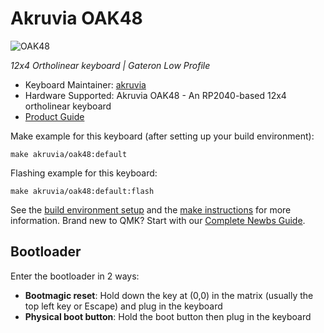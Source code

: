# Akruvia OAK48

![OAK48](https://i.imgur.com/SYku3eEh.png)

*12x4 Ortholinear keyboard | Gateron Low Profile*

* Keyboard Maintainer: [akruvia](https://github.com/akruvia)
* Hardware Supported: Akruvia OAK48 - An RP2040-based 12x4 ortholinear keyboard
* [Product Guide](https://ikejr.com/2024/05/08/akruvia-oak48-documentation-product-guide-12x4-ortholinear-keyboard-gateron-low-profile-vial/)

Make example for this keyboard (after setting up your build environment):

    make akruvia/oak48:default

Flashing example for this keyboard:

    make akruvia/oak48:default:flash

See the [build environment setup](https://docs.qmk.fm/#/getting_started_build_tools) and the [make instructions](https://docs.qmk.fm/#/getting_started_make_guide) for more information. Brand new to QMK? Start with our [Complete Newbs Guide](https://docs.qmk.fm/#/newbs).

## Bootloader

Enter the bootloader in 2 ways:

* **Bootmagic reset**: Hold down the key at (0,0) in the matrix (usually the top left key or Escape) and plug in the keyboard
* **Physical boot button**: Hold the boot button then plug in the keyboard
